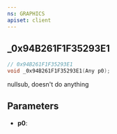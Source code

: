 ```yaml
---
ns: GRAPHICS
apiset: client
---
```

## _0x94B261F1F35293E1

```c
// 0x94B261F1F35293E1
void _0x94B261F1F35293E1(Any p0);
```

nullsub, doesn't do anything

## Parameters
* **p0**:



